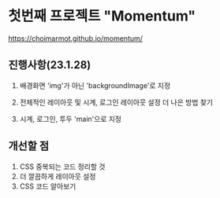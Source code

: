 # 첫번째 프로젝트 "Momentum"
https://choimarmot.github.io/momentum/

## 진행사항(23.1.28)

1. 배경화면 'img'가 아닌 'backgroundImage'로 지정

2. 전체적인 레이아웃 및 시계, 로그인 레이아웃 설정
   더 나은 방법 찾기
3. 시계, 로그인, 투두 'main'으로 지정

## 개선할 점

1. CSS 중복되는 코드 정리할 것
2. 더 깔끔하게 레이아웃 설정
3. CSS 코드 알아보기
